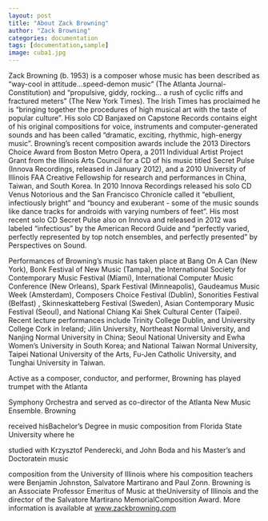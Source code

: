 ```yaml
---
layout: post
title: "About Zack Browning"
author: "Zack Browning"
categories: documentation
tags: [documentation,sample]
image: cuba1.jpg
---
```


Zack Browning (b. 1953) is a composer whose music has been described as “way-cool in attitude…speed-demon music” (The Atlanta Journal-Constitution) and “propulsive, giddy, rocking… a rush of cyclic riffs and fractured meters” (The New York Times). The Irish Times has proclaimed he is “bringing together the procedures of high musical art with the taste of popular culture”. His solo CD Banjaxed on Capstone Records contains eight of his original compositions for voice, instruments and computer-generated sounds and has been called “dramatic, exciting, rhythmic, high-energy music”.  Browning’s recent composition awards include the 2013 Directors Choice Award from Boston Metro Opera, a 2011 Individual Artist Project Grant from the Illinois Arts Council for a CD of his music titled Secret Pulse (Innova Recordings, released in January 2012),  and a 2010 University of Illinois FAA Creative Fellowship for research and performances in China, Taiwan, and South Korea.  In 2010 Innova Recordings released his solo CD Venus Notorious and the San Francisco Chronicle called it “ebullient, infectiously bright” and “bouncy and exuberant - some of the music sounds like dance tracks for androids with varying numbers of feet”.  His most recent solo CD Secret Pulse also on Innova and released in 2012 was labeled “infectious” by the American Record Guide and “perfectly varied, perfectly represented by top notch ensembles, and perfectly presented” by Perspectives on Sound.  

 

Performances of Browning’s music has taken place at Bang On A Can (New York),  Bonk Festival of New Music (Tampa), the International Society for Contemporary Music Festival (Miami), International Computer Music Conference (New Orleans), Spark Festival (Minneapolis), Gaudeamus Music Week (Amsterdam), Composers Choice Festival (Dublin), Sonorities Festival (Belfast) , Skinneskatteberg Festival (Sweden), Asian Contemporary Music Festival (Seoul), and National Chiang Kai Shek Cultural Center (Taipei). Recent lecture performances include Trinity College Dublin, and University College Cork in Ireland; Jilin University, Northeast Normal University, and Nanjing Normal University in China; Seoul National University and Ewha Women’s University in South Korea; and National Taiwan Normal University, Taipei National University of the Arts, Fu-Jen Catholic University, and Tunghai University in Taiwan.

 

Active as a composer, conductor, and performer, Browning has played trumpet with the Atlanta

Symphony Orchestra and served as co-director of the Atlanta New Music Ensemble. Browning

received hisBachelor’s Degree in music composition from Florida State University where he

studied with Krzysztof Penderecki, and John Boda and his Master’s and Doctoratein music

composition from the University of Illinois where his composition teachers were Benjamin Johnston, Salvatore Martirano and Paul Zonn. Browning is an Associate Professor Emeritus of Music at theUniversity of Illinois and the director of the Salvatore Martirano MemorialComposition Award. More information is available at www.zackbrowning.com

